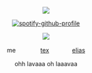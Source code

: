 

<div align="center">

![](https://komarev.com/ghpvc/?username=ennlo&color=000000&base=5834&style=flat-square&label=♫+)


[![spotify-github-profile](https://spotify-github-profile.kittinanx.com/api/view?uid=ytli9u7trg8a0ujmzzshj33yn&cover_image=true&theme=natemoo-re&show_offline=true&background_color=007FD8&interchange=true&bar_color=000000&bar_color_cover=false)](https://spotify-github-profile.kittinanx.com/api/view?uid=ytli9u7trg8a0ujmzzshj33yn&redirect=true)

![](https://files.catbox.moe/xx0m8a.png)

me  　  　  　  [tex](https://github.com/cannib3l)  　  　  　[elias](https://github.com/snakelias)

ohh lavaaa oh laaavaa
